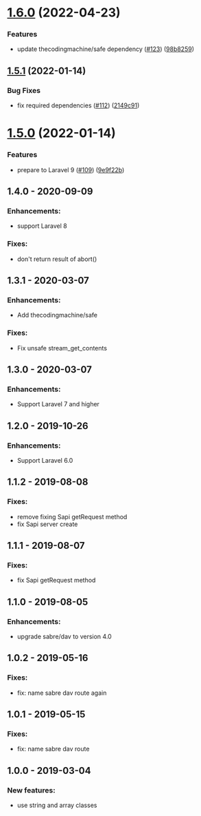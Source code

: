 # [1.6.0](https://github.com/monicahq/laravel-sabre/compare/1.5.2...1.6.0) (2022-04-23)


### Features

* update thecodingmachine/safe dependency ([#123](https://github.com/monicahq/laravel-sabre/issues/123)) ([98b8259](https://github.com/monicahq/laravel-sabre/commit/98b825943952d0e7c1d75657555dc2185fc4d7ae))

## [1.5.1](https://github.com/monicahq/laravel-sabre/compare/1.5.0...1.5.1) (2022-01-14)


### Bug Fixes

* fix required dependencies ([#112](https://github.com/monicahq/laravel-sabre/issues/112)) ([2149c91](https://github.com/monicahq/laravel-sabre/commit/2149c915b1f22d297c2efca92efe976cb4c94573))

# [1.5.0](https://github.com/monicahq/laravel-sabre/compare/1.4.1...1.5.0) (2022-01-14)


### Features

* prepare to Laravel 9 ([#109](https://github.com/monicahq/laravel-sabre/issues/109)) ([9e9f22b](https://github.com/monicahq/laravel-sabre/commit/9e9f22bdeb0fccb585aa0f5c1cc92b85d23eacb0))

## 1.4.0 - 2020-09-09
 ### Enhancements:
  * support Laravel 8

 ### Fixes:
  * don't return result of abort()


## 1.3.1 - 2020-03-07
 ### Enhancements:
  * Add thecodingmachine/safe

 ### Fixes:
  * Fix unsafe stream_get_contents

## 1.3.0 - 2020-03-07
 ### Enhancements:
  * Support Laravel 7 and higher

## 1.2.0 - 2019-10-26
 ### Enhancements:
  * Support Laravel 6.0

## 1.1.2 - 2019-08-08
 ### Fixes:
  * remove fixing Sapi getRequest method
  * fix Sapi server create

## 1.1.1 - 2019-08-07
 ### Fixes:
  * fix Sapi getRequest method

## 1.1.0 - 2019-08-05
 ### Enhancements:
  * upgrade sabre/dav to version 4.0

## 1.0.2 - 2019-05-16
 ### Fixes:
  * fix: name sabre dav route again

## 1.0.1 - 2019-05-15
 ### Fixes:
  * fix: name sabre dav route

## 1.0.0 - 2019-03-04
 ### New features:
  * use string and array classes
